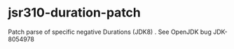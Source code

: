# jsr310-duration-patch
Patch parse of specific negative Durations (JDK8) . See OpenJDK bug JDK-8054978
